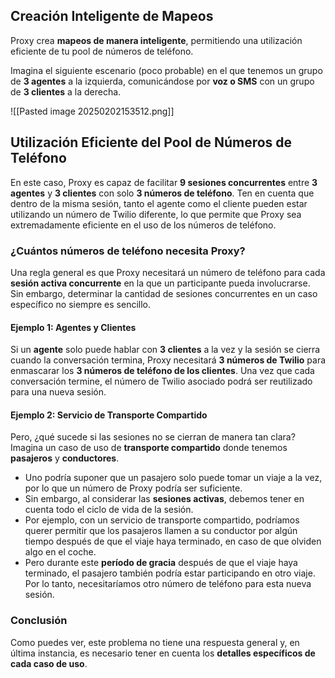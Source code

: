 ## Creación Inteligente de Mapeos

Proxy crea **mapeos de manera inteligente**, permitiendo una utilización eficiente de tu pool de números de teléfono.

Imagina el siguiente escenario (poco probable) en el que tenemos un grupo de **3 agentes** a la izquierda, comunicándose por **voz o SMS** con un grupo de **3 clientes** a la derecha.

![[Pasted image 20250202153512.png]]

## Utilización Eficiente del Pool de Números de Teléfono

En este caso, Proxy es capaz de facilitar **9 sesiones concurrentes** entre **3 agentes** y **3 clientes** con solo **3 números de teléfono**. Ten en cuenta que dentro de la misma sesión, tanto el agente como el cliente pueden estar utilizando un número de Twilio diferente, lo que permite que Proxy sea extremadamente eficiente en el uso de los números de teléfono.

### ¿Cuántos números de teléfono necesita Proxy?

Una regla general es que Proxy necesitará un número de teléfono para cada **sesión activa concurrente** en la que un participante pueda involucrarse. Sin embargo, determinar la cantidad de sesiones concurrentes en un caso específico no siempre es sencillo.

#### Ejemplo 1: Agentes y Clientes

Si un **agente** solo puede hablar con **3 clientes** a la vez y la sesión se cierra cuando la conversación termina, Proxy necesitará **3 números de Twilio** para enmascarar los **3 números de teléfono de los clientes**. Una vez que cada conversación termine, el número de Twilio asociado podrá ser reutilizado para una nueva sesión.

#### Ejemplo 2: Servicio de Transporte Compartido

Pero, ¿qué sucede si las sesiones no se cierran de manera tan clara? Imagina un caso de uso de **transporte compartido** donde tenemos **pasajeros** y **conductores**.

- Uno podría suponer que un pasajero solo puede tomar un viaje a la vez, por lo que un número de Proxy podría ser suficiente.
- Sin embargo, al considerar las **sesiones activas**, debemos tener en cuenta todo el ciclo de vida de la sesión.
- Por ejemplo, con un servicio de transporte compartido, podríamos querer permitir que los pasajeros llamen a su conductor por algún tiempo después de que el viaje haya terminado, en caso de que olviden algo en el coche.
- Pero durante este **período de gracia** después de que el viaje haya terminado, el pasajero también podría estar participando en otro viaje. Por lo tanto, necesitaríamos otro número de teléfono para esta nueva sesión.

### Conclusión

Como puedes ver, este problema no tiene una respuesta general y, en última instancia, es necesario tener en cuenta los **detalles específicos de cada caso de uso**.